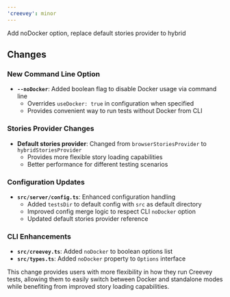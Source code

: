 ```yaml
---
'creevey': minor
---
```


Add noDocker option, replace default stories provider to hybrid

## Changes

### New Command Line Option

- **`--noDocker`**: Added boolean flag to disable Docker usage via command line
  - Overrides `useDocker: true` in configuration when specified
  - Provides convenient way to run tests without Docker from CLI

### Stories Provider Changes

- **Default stories provider**: Changed from `browserStoriesProvider` to `hybridStoriesProvider`
  - Provides more flexible story loading capabilities
  - Better performance for different testing scenarios

### Configuration Updates

- **`src/server/config.ts`**: Enhanced configuration handling
  - Added `testsDir` to default config with `src` as default directory
  - Improved config merge logic to respect CLI `noDocker` option
  - Updated default stories provider reference

### CLI Enhancements

- **`src/creevey.ts`**: Added `noDocker` to boolean options list
- **`src/types.ts`**: Added `noDocker` property to `Options` interface

This change provides users with more flexibility in how they run Creevey tests, allowing them to easily switch between Docker and standalone modes while benefiting from improved story loading capabilities.
